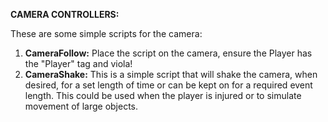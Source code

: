 **CAMERA CONTROLLERS:**

These are some simple scripts for the camera:

 1. **CameraFollow:** Place the script on the camera, ensure the Player has the "Player" tag and viola!
 2. **CameraShake:** This is a simple script that will shake the camera, when desired, for a
    set length of time or can be kept on for a required event length. This could be used when
    the player is injured or to simulate movement of large objects.
